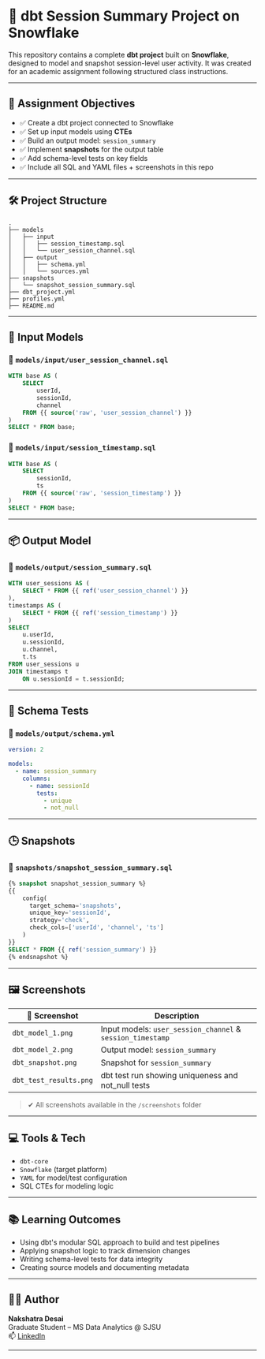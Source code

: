 # 📘 dbt Session Summary Project on Snowflake

This repository contains a complete **dbt project** built on **Snowflake**, designed to model and snapshot session-level user activity. It was created for an academic assignment following structured class instructions.

---

## 🎯 Assignment Objectives

- ✅ Create a dbt project connected to Snowflake  
- ✅ Set up input models using **CTEs**  
- ✅ Build an output model: `session_summary`  
- ✅ Implement **snapshots** for the output table  
- ✅ Add schema-level tests on key fields  
- ✅ Include all SQL and YAML files + screenshots in this repo

---

## 🛠️ Project Structure

```text
.
├── models
│   ├── input
│   │   ├── session_timestamp.sql
│   │   └── user_session_channel.sql
│   ├── output
│   │   ├── schema.yml
│   │   └── sources.yml
├── snapshots
│   └── snapshot_session_summary.sql
├── dbt_project.yml
├── profiles.yml
├── README.md
```

---

## 🧩 Input Models

### 📄 `models/input/user_session_channel.sql`

```sql
WITH base AS (
    SELECT 
        userId,
        sessionId,
        channel
    FROM {{ source('raw', 'user_session_channel') }}
)
SELECT * FROM base;
```

### 📄 `models/input/session_timestamp.sql`

```sql
WITH base AS (
    SELECT 
        sessionId,
        ts
    FROM {{ source('raw', 'session_timestamp') }}
)
SELECT * FROM base;
```

---

## 📦 Output Model

### 📄 `models/output/session_summary.sql`

```sql
WITH user_sessions AS (
    SELECT * FROM {{ ref('user_session_channel') }}
),
timestamps AS (
    SELECT * FROM {{ ref('session_timestamp') }}
)
SELECT 
    u.userId,
    u.sessionId,
    u.channel,
    t.ts
FROM user_sessions u
JOIN timestamps t
    ON u.sessionId = t.sessionId;
```

---

## 🧪 Schema Tests

### 📄 `models/output/schema.yml`

```yaml
version: 2

models:
  - name: session_summary
    columns:
      - name: sessionId
        tests:
          - unique
          - not_null
```

---

## 🕒 Snapshots

### 📄 `snapshots/snapshot_session_summary.sql`

```sql
{% snapshot snapshot_session_summary %}
{{
    config(
      target_schema='snapshots',
      unique_key='sessionId',
      strategy='check',
      check_cols=['userId', 'channel', 'ts']
    )
}}
SELECT * FROM {{ ref('session_summary') }}
{% endsnapshot %}
```

---

## 🖼️ Screenshots

| 📌 Screenshot | Description |
|---------------|-------------|
| `dbt_model_1.png` | Input models: `user_session_channel` & `session_timestamp` |
| `dbt_model_2.png` | Output model: `session_summary` |
| `dbt_snapshot.png` | Snapshot for `session_summary` |
| `dbt_test_results.png` | dbt test run showing uniqueness and not_null tests |

> ✔ All screenshots available in the `/screenshots` folder

---

## 💻 Tools & Tech

- `dbt-core`
- `Snowflake` (target platform)
- `YAML` for model/test configuration
- SQL CTEs for modeling logic

---

## 📚 Learning Outcomes

- Using dbt's modular SQL approach to build and test pipelines  
- Applying snapshot logic to track dimension changes  
- Writing schema-level tests for data integrity  
- Creating source models and documenting metadata  

---

## 👨‍💻 Author

**Nakshatra Desai**  
Graduate Student – MS Data Analytics @ SJSU  
📫 [LinkedIn](https://www.linkedin.com/in/nakshatra-desai-547a771b6/)

---
